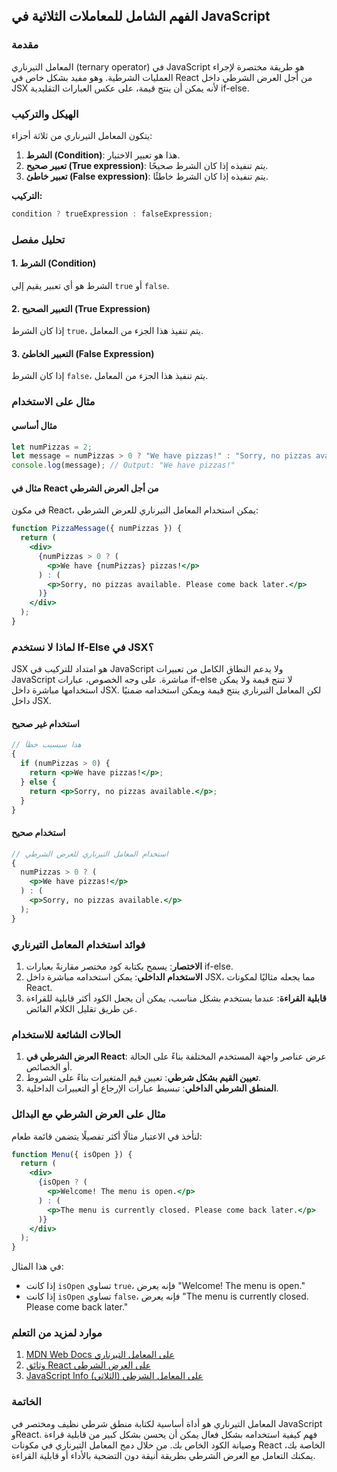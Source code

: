 ## الفهم الشامل للمعاملات الثلاثية في JavaScript

### مقدمة

المعامل التيرناري (ternary operator) في JavaScript هو طريقة مختصرة لإجراء العمليات الشرطية. وهو مفيد بشكل خاص في React من أجل العرض الشرطي داخل JSX لأنه يمكن أن ينتج قيمة، على عكس العبارات التقليدية if-else.

### الهيكل والتركيب

يتكون المعامل التيرناري من ثلاثة أجزاء:
1. **الشرط (Condition)**: هذا هو تعبير الاختبار.
2. **تعبير صحيح (True expression)**: يتم تنفيذه إذا كان الشرط صحيحًا.
3. **تعبير خاطئ (False expression)**: يتم تنفيذه إذا كان الشرط خاطئًا.

**التركيب:**
```javascript
condition ? trueExpression : falseExpression;
```

### تحليل مفصل

#### 1. الشرط (Condition)
الشرط هو أي تعبير يقيم إلى `true` أو `false`.

#### 2. التعبير الصحيح (True Expression)
إذا كان الشرط `true`، يتم تنفيذ هذا الجزء من المعامل.

#### 3. التعبير الخاطئ (False Expression)
إذا كان الشرط `false`، يتم تنفيذ هذا الجزء من المعامل.

### مثال على الاستخدام

#### مثال أساسي
```javascript
let numPizzas = 2;
let message = numPizzas > 0 ? "We have pizzas!" : "Sorry, no pizzas available.";
console.log(message); // Output: "We have pizzas!"
```

#### مثال في React من أجل العرض الشرطي
في مكون React، يمكن استخدام المعامل التيرناري للعرض الشرطي:

```jsx
function PizzaMessage({ numPizzas }) {
  return (
    <div>
      {numPizzas > 0 ? (
        <p>We have {numPizzas} pizzas!</p>
      ) : (
        <p>Sorry, no pizzas available. Please come back later.</p>
      )}
    </div>
  );
}
```

### لماذا لا نستخدم If-Else في JSX؟

JSX هو امتداد للتركيب في JavaScript ولا يدعم النطاق الكامل من تعبيرات JavaScript مباشرة. على وجه الخصوص، عبارات if-else لا تنتج قيمة ولا يمكن استخدامها مباشرة داخل JSX. لكن المعامل التيرناري ينتج قيمة ويمكن استخدامه ضمنيًا داخل JSX.

#### استخدام غير صحيح
```jsx
// هذا سيسبب خطأ
{
  if (numPizzas > 0) {
    return <p>We have pizzas!</p>;
  } else {
    return <p>Sorry, no pizzas available.</p>;
  }
}
```

#### استخدام صحيح
```jsx
// استخدام المعامل التيرناري للعرض الشرطي
{
  numPizzas > 0 ? (
    <p>We have pizzas!</p>
  ) : (
    <p>Sorry, no pizzas available.</p>
  );
}
```

### فوائد استخدام المعامل التيرناري

1. **الاختصار**: يسمح بكتابة كود مختصر مقارنةً بعبارات if-else.
2. **الاستخدام الداخلي**: يمكن استخدامه مباشرة داخل JSX، مما يجعله مثاليًا لمكونات React.
3. **قابلية القراءة**: عندما يستخدم بشكل مناسب، يمكن أن يجعل الكود أكثر قابلية للقراءة عن طريق تقليل الكلام الفائض.

### الحالات الشائعة للاستخدام

1. **العرض الشرطي في React**: عرض عناصر واجهة المستخدم المختلفة بناءً على الحالة أو الخصائص.
2. **تعيين القيم بشكل شرطي**: تعيين قيم المتغيرات بناءً على الشروط.
3. **المنطق الشرطي الداخلي**: تبسيط عبارات الإرجاع أو التعبيرات الداخلية.

### مثال على العرض الشرطي مع البدائل

لنأخذ في الاعتبار مثالًا أكثر تفصيلًا يتضمن قائمة طعام:
```jsx
function Menu({ isOpen }) {
  return (
    <div>
      {isOpen ? (
        <p>Welcome! The menu is open.</p>
      ) : (
        <p>The menu is currently closed. Please come back later.</p>
      )}
    </div>
  );
}
```

في هذا المثال:
- إذا كانت `isOpen` تساوي `true`، فإنه يعرض "Welcome! The menu is open."
- إذا كانت `isOpen` تساوي `false`، فإنه يعرض "The menu is currently closed. Please come back later."

### موارد لمزيد من التعلم

1. [MDN Web Docs على المعامل التيرناري](https://developer.mozilla.org/en-US/docs/Web/JavaScript/Reference/Operators/Conditional_Operator)
2. [وثائق React على العرض الشرطي](https://reactjs.org/docs/conditional-rendering.html)
3. [JavaScript Info على المعامل الشرطي (الثلاثي)](https://javascript.info/ifelse#conditional-operator)

### الخاتمة

المعامل التيرناري هو أداة أساسية لكتابة منطق شرطي نظيف ومختصر في JavaScript وReact. فهم كيفية استخدامه بشكل فعال يمكن أن يحسن بشكل كبير من قابلية قراءة وصيانة الكود الخاص بك. من خلال دمج المعامل التيرناري في مكونات React الخاصة بك، يمكنك التعامل مع العرض الشرطي بطريقة أنيقة دون التضحية بالأداء أو قابلية القراءة.
